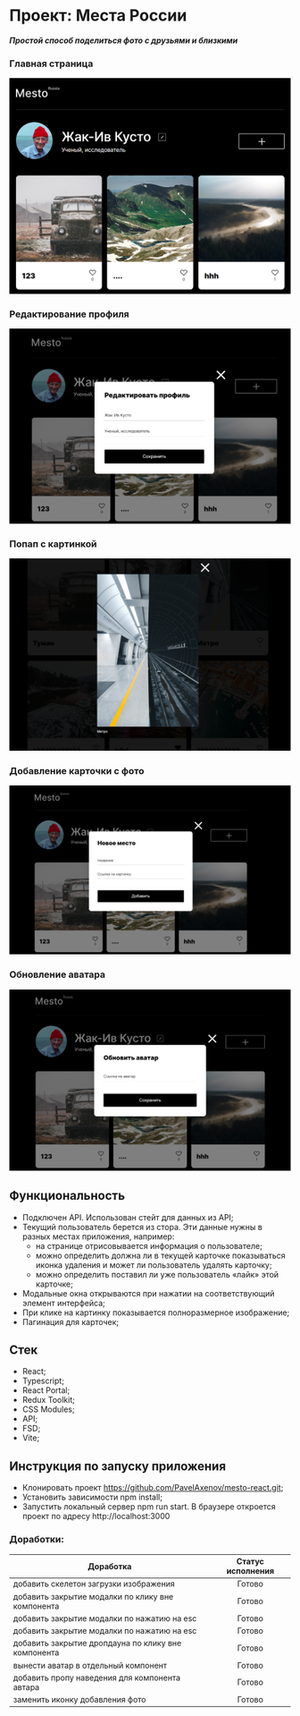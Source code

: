 # Проект: Места России

**_Простой способ поделиться фото с друзьями и близкими_**

### Главная страница
![Главная](https://github.com/PavelAxenov/mesto-react/raw/main/src/images/Scrin_1.png)

### Редактирование профиля
![Профиль](https://github.com/PavelAxenov/mesto-react/raw/main/src/images/profileNew.png)

### Попап с картинкой
![Картинка](https://github.com/PavelAxenov/mesto-react/raw/main/src/images/Metro.png)

### Добавление карточки с фото
![Добавить место](https://github.com/PavelAxenov/mesto-react/raw/main/src/images/newPlace.png)

### Обновление аватара
![Обновить аватар](https://github.com/PavelAxenov/mesto-react/raw/main/src/images/avatar.png)


## Функциональность

* Подключен API. Использован стейт для данных из API;
* Текущий пользователь берется из стора. Эти данные нужны в разных местах приложения, например:
	* на странице отрисовывается информация о пользователе;
	* можно определить должна ли в текущей карточке показываться иконка удаления и может ли пользователь удалять карточку;
	* можно определить поставил ли уже пользователь «лайк» этой карточке;
* Модальные окна открываются при нажатии на соответствующий элемент интерфейса;
* При клике на картинку показывается полноразмерное изображение;
* Пагинация для карточек;

## Стек
* React;
* Typescript;
* React Portal;
* Redux Toolkit;
* CSS Modules;
* API;
* FSD;
* Vite;

## Инструкция по запуску приложения
* Клонировать проект https://github.com/PavelAxenov/mesto-react.git;
* Установить зависимости npm install;
* Запустить локальный сервер npm run start. В браузере откроется проект по адресу http://localhost:3000

### Доработки:

| Доработка                                           |  Статус исполнения  |
|-----------------------------------------------------|:-------------------:|
| добавить скелетон загрузки изображения              |       Готово        |
| добавить закрытие модалки по клику вне компонента   |       Готово        |
| добавить закрытие модалки по нажатию на esc         |       Готово        |
| добавить закрытие модалки по нажатию на esc         |       Готово        |
| добавить закрытие дропдауна по клику вне компонента |       Готово        |
| вынести аватар в отдельный компонент                |       Готово        |
| добавить пропу наведения для компонента автара      |       Готово        |
| заменить иконку добавления фото                     |       Готово        |